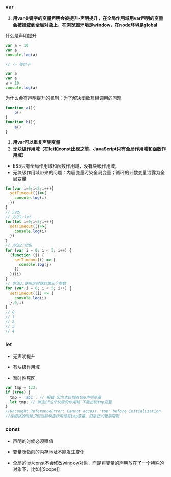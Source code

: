 ### var

1. **用var关键字的变量声明会被提升-声明提升，在全局作用域用var声明的变量会被挂载到全局对象上，在浏览器环境是window，在node环境是global**

什么是声明提升

```javascript
var a = 10
var a
console.log(a)

// -> 等价于

var a
var a
a = 10
console.log(a)
```

为什么会有声明提升的机制：为了解决函数互相调用的问题

```javascript
function a(){
	b()
}
function b(){
	a()
}
```

1. **用var可以重复声明变量**
2. **无块级作用域（****在let和const出现之前，JavaScript只有全局作用域和函数作用域****）**

- ES5只有全局作用域和函数作用域，没有块级作用域。
- 无块级作用域带来的问题：内层变量污染全局变量；循环的计数变量泄露为全局变量

```javascript
for(var i=0;i<5;i++){
  setTimeout(()=>{
    console.log(i)
  })
}
// 5次5
// 方法1:let
for(let i=0;i<5;i++){
  setTimeout(()=>{
    console.log(i)
  })
}
// 方法2:闭包
for (var i = 0; i < 5; i++) {
  (function (j) {
    setTimeout(() => {
      console.log(j)
    })
  })(i)
}
// 方法3:使用定时器的第三个参数
for (var i = 0; i < 5; i++) {
  setTimeout((i) => {
    console.log(i)
  },0,i)
}
// 0
// 1
// 2
// 3
// 4
```

### let 

- 无声明提升
- 有块级作用域

- 暂时性死区

```javascript
var tmp = 123;
if (true) {
  tmp = 'abc'; // 报错 因为本区域有tmp声明变量
  let tmp; // 绑定if这个块级的作用域 不能出现tmp变量
}
//Uncaught ReferenceError: Cannot access 'tmp' before initialization
//在编译的时候识别当前块级作用域有tmp变量，但是访问受到限制
```





### const

- 声明的时候必须赋值
- 变量所指向的内存地址不能发生变化

- 全局的let/const不会修改window对象，而是将变量的声明放在了一个特殊的对象下，比如[[Scope]]
